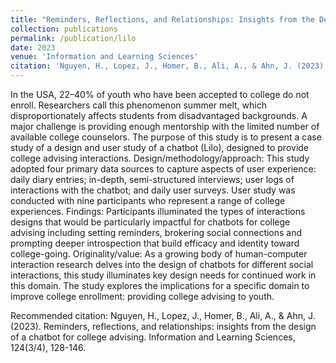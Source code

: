 ```yaml
---
title: "Reminders, Reflections, and Relationships: Insights from the Design of a Chatbot for College Advising"
collection: publications
permalink: /publication/lilo
date: 2023
venue: 'Information and Learning Sciences'
citation: 'Nguyen, H., Lopez, J., Homer, B., Ali, A., & Ahn, J. (2023). Reminders, reflections, and relationships: insights from the design of a chatbot for college advising. Information and Learning Sciences, 124(3/4), 128-146.'
---
```

 In the USA, 22–40% of youth who have been accepted to college do not enroll. Researchers call this phenomenon summer melt, which disproportionately affects students from disadvantaged backgrounds. A major challenge is providing enough mentorship with the limited number of available college counselors. The purpose of this study is to present a case study of a design and user study of a chatbot (Lilo), designed to provide college advising interactions. Design/methodology/approach: This study adopted four primary data sources to capture aspects of user experience: daily diary entries; in-depth, semi-structured interviews; user logs of interactions with the chatbot; and daily user surveys. User study was conducted with nine participants who represent a range of college experiences. Findings: Participants illuminated the types of interactions designs that would be particularly impactful for chatbots for college advising including setting reminders, brokering social connections and prompting deeper introspection that build efficacy and identity toward college-going. Originality/value: As a growing body of human-computer interaction research delves into the design of chatbots for different social interactions, this study illuminates key design needs for continued work in this domain. The study explores the implications for a specific domain to improve college enrollment: providing college advising to youth.

Recommended citation: Nguyen, H., Lopez, J., Homer, B., Ali, A., & Ahn, J. (2023). Reminders, reflections, and relationships: insights from the design of a chatbot for college advising. Information and Learning Sciences, 124(3/4), 128-146.
